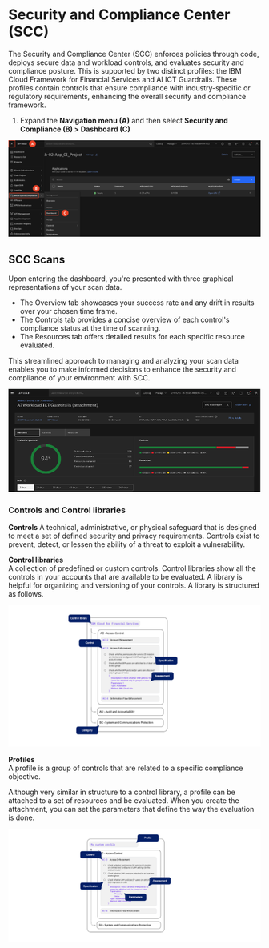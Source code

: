 # Security and Compliance Center (SCC)

The Security and Compliance Center (SCC) enforces policies through code, deploys secure data and workload controls, and evaluates security and compliance posture. This is supported by two distinct profiles: the IBM Cloud Framework for Financial Services and AI ICT Guardrails. These profiles contain controls that ensure compliance with industry-specific or regulatory requirements, enhancing the overall security and compliance framework.

1. Expand the **Navigation menu (A)** and then select **Security and Compliance (B) > Dashboard (C)**

![alt text](../images/1.8.1.png)

## SCC Scans

Upon entering the dashboard, you're presented with three graphical representations of your scan data.
* The Overview tab showcases your success rate and any drift in results over your chosen time frame.
* The Controls tab provides a concise overview of each control's compliance status at the time of scanning.
* The Resources tab offers detailed results for each specific resource evaluated.

This streamlined approach to managing and analyzing your scan data enables you to make informed decisions to enhance the security and compliance of your environment with SCC.

![alt text](../images/1.8.1-a.png)

### Controls and Control libraries <br>
**Controls**
A technical, administrative, or physical safeguard that is designed to meet a set of defined security and privacy requirements. Controls exist to prevent, detect, or lessen the ability of a threat to exploit a vulnerability.

**Control libraries** <br>
A collection of predefined or custom controls. Control libraries show all the controls in your accounts that are available to be evaluated. A library is helpful for organizing and versioning of your controls. A library is structured as follows.

![alt text](../images/1.8.1-b.png)

**Profiles** <br>
A profile is a group of controls that are related to a specific compliance objective.

Although very similar in structure to a control library, a profile can be attached to a set of resources and be evaluated. When you create the attachment, you can set the parameters that define the way the evaluation is done.

![alt text](../images/1.8.1-c.png)

